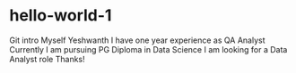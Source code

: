 # hello-world-1
Git intro
Myself Yeshwanth
I have one year experience as QA Analyst
Currently I am pursuing PG Diploma in Data Science
I am looking for a Data Analyst role
Thanks!
